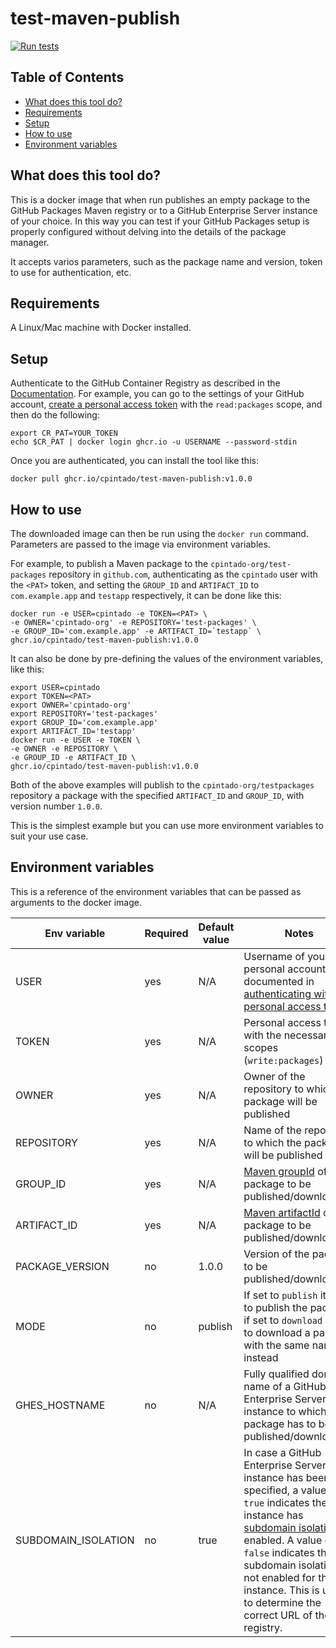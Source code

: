 # test-maven-publish

[![Run tests](https://github.com/cpintado/test-maven-publish/actions/workflows/run-tests.yml/badge.svg)](https://github.com/cpintado/test-maven-publish/actions/workflows/run-tests.yml)

## Table of Contents

- [What does this tool do?](#what-does-this-tool-do)
- [Requirements](#requirements)
- [Setup](#setup)
- [How to use](#how-to-use)
- [Environment variables](#environment-variables)

## What does this tool do?

This is a docker image that when run publishes an empty package to the GitHub Packages Maven registry or to a GitHub Enterprise Server instance of your choice. In this way you can test if your GitHub Packages setup is properly configured without delving into the details of the package manager.

It accepts varios parameters, such as the package name and version, token to use for authentication, etc.

## Requirements

A Linux/Mac machine with Docker installed.

## Setup

Authenticate to the GitHub Container Registry as described in the [Documentation](https://docs.github.com/en/packages/working-with-a-github-packages-registry/working-with-the-container-registry#authenticating-to-the-container-registry). For example, you can go to the settings of your GitHub account, [create a personal access token](https://docs.github.com/en/authentication/keeping-your-account-and-data-secure/creating-a-personal-access-token) with the `read:packages` scope, and then do the following:

```
export CR_PAT=YOUR_TOKEN
echo $CR_PAT | docker login ghcr.io -u USERNAME --password-stdin
```

Once you are authenticated, you can install the tool like this:

```
docker pull ghcr.io/cpintado/test-maven-publish:v1.0.0
```

## How to use

The downloaded image can then be run using the `docker run` command. Parameters are passed to the image via environment variables.

For example, to publish a Maven package to the `cpintado-org/test-packages` repository in `github.com`, authenticating as the `cpintado` user with the `<PAT>` token, and setting the  `GROUP_ID` and `ARTIFACT_ID` to `com.example.app` and `testapp` respectively, it can be done like this:

```
docker run -e USER=cpintado -e TOKEN=<PAT> \
-e OWNER='cpintado-org' -e REPOSITORY='test-packages' \
-e GROUP_ID='com.example.app' -e ARTIFACT_ID=`testapp` \
ghcr.io/cpintado/test-maven-publish:v1.0.0
```

It can also be done by pre-defining the values of the environment variables, like this:


```
export USER=cpintado
export TOKEN=<PAT>
export OWNER='cpintado-org'
export REPOSITORY='test-packages'
export GROUP_ID='com.example.app'
export ARTIFACT_ID='testapp'
docker run -e USER -e TOKEN \
-e OWNER -e REPOSITORY \
-e GROUP_ID -e ARTIFACT_ID \
ghcr.io/cpintado/test-maven-publish:v1.0.0
```

Both of the above examples will publish to the `cpintado-org/testpackages` repository a package with the specified `ARTIFACT_ID` and `GROUP_ID`, with version number `1.0.0`.

This is the simplest example but you can use more environment variables to suit your use case.

## Environment variables

This is a reference of the environment variables that can be passed as arguments to the docker image.

| **Env variable** | **Required** | **Default value** | **Notes** |
|------------------|--------------|-------------------|-----------|
| USER | yes | N/A | Username of your personal account, as documented in [authenticating with a personal access token](https://docs.github.com/en/packages/working-with-a-github-packages-registry/working-with-the-apache-maven-registry#authenticating-with-a-personal-access-token) |
| TOKEN | yes | N/A | Personal access token with the necessary scopes (`write:packages`) |
| OWNER | yes | N/A | Owner of the repository to which the package will be published |
| REPOSITORY | yes | N/A | Name of the repository to which the package will be published |
| GROUP_ID | yes | N/A | [Maven groupId](https://maven.apache.org/guides/mini/guide-naming-conventions.html) of the package to be published/downloaded
| ARTIFACT_ID | yes | N/A | [Maven artifactId](https://maven.apache.org/guides/mini/guide-naming-conventions.html) of the package to be published/downloaded
| PACKAGE_VERSION | no | 1.0.0 | Version of the package to be published/downloaded
| MODE | no | publish | If set to `publish` it tries to publish the package, if set to `download` it tries to download a package with the same name instead |
| GHES_HOSTNAME | no | N/A | Fully qualified domain name of a GitHub Enterprise Server instance to which the package has to be published/downloaded. |
| SUBDOMAIN_ISOLATION | no | true | In case a GitHub Enterprise Server instance has been specified, a value of `true` indicates the instance has [subdomain isolation](https://docs.github.com/en/enterprise-server@3.8/admin/configuration/configuring-network-settings/enabling-subdomain-isolation) enabled. A value of `false` indicates that subdomain isolation is not enabled for the instance. This is used to determine the correct URL of the registry. 


